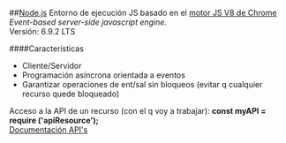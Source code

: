 ##[Node.js](http://nodejs.org/)
Entorno de ejecución JS basado en el [motor JS V8 de Chrome](https://developers.google.com/V8/)  
*Event-based server-side javascript engine.*  
Versión: 6.9.2 LTS

####Características
- Cliente/Servidor
- Programación asíncrona orientada a eventos
- Garantizar operaciones de ent/sal sin bloqueos (evitar q cualquier recurso quede bloqueado)  

Acceso a la API de un recurso (con el q voy a trabajar): **const myAPI = require ('apiResource');**  
[Documentación API's](https://nodejs.org/dist/latest-v6.x/docs/api/)  
